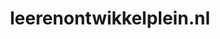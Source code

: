 ---
layout: post
title:  "leerenontwikkelplein.nl"
internal_url:  "/data/leerenontwikkelplein.nl.html"
categories: dutchgov
---